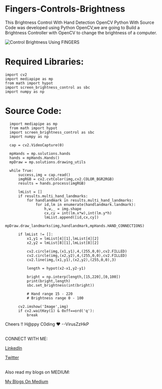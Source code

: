 # Fingers-Controls-Brightness
This Brightness Control With Hand Detection OpenCV Python With Source Code was developed using Python OpenCV,we are going to Build a Brightness Controller with OpenCV to change the brightness of a computer.


![Control Brightness Using FINGERS](https://user-images.githubusercontent.com/76624193/146683296-a85c47d9-5b3d-44c9-b7bb-2d2b92101335.gif)

# Required Libraries:<br>

    import cv2
    import mediapipe as mp
    from math import hypot
    import screen_brightness_control as sbc
    import numpy as np
   
# Source Code:<br>

      import mediapipe as mp
      from math import hypot
      import screen_brightness_control as sbc
      import numpy as np

      cap = cv2.VideoCapture(0)

      mpHands = mp.solutions.hands
      hands = mpHands.Hands()
      mpDraw = mp.solutions.drawing_utils

      while True:
          success,img = cap.read()
          imgRGB = cv2.cvtColor(img,cv2.COLOR_BGR2RGB)
          results = hands.process(imgRGB)

          lmList = []
          if results.multi_hand_landmarks:
              for handlandmark in results.multi_hand_landmarks:
                  for id,lm in enumerate(handlandmark.landmark):
                      h,w,_ = img.shape
                      cx,cy = int(lm.x*w),int(lm.y*h)
                      lmList.append([id,cx,cy])
                  mpDraw.draw_landmarks(img,handlandmark,mpHands.HAND_CONNECTIONS)

          if lmList != []:
              x1,y1 = lmList[4][1],lmList[4][2]
              x2,y2 = lmList[8][1],lmList[8][2]

              cv2.circle(img,(x1,y1),4,(255,0,0),cv2.FILLED)
              cv2.circle(img,(x2,y2),4,(255,0,0),cv2.FILLED)
              cv2.line(img,(x1,y1),(x2,y2),(255,0,0),3)

              length = hypot(x2-x1,y2-y1)

              bright = np.interp(length,[15,220],[0,100])
              print(bright,length)
              sbc.set_brightness(int(bright))

              # Hand range 15 - 220
              # Brightness range 0 - 100

          cv2.imshow('Image',img)
          if cv2.waitKey(1) & 0xff==ord('q'):
              break
              
              
      
Cheers !!
H@ppy C0ding ♥
--VirusZzHkP

<br>
CONNECT WITH ME:<br>

   [LinkedIn](https://www.linkedin.com/in/viruszzwarning/) <br>
   
   [Twitter](https://twitter.com/hrisikesh_pal)
    
<br>
Also read my blogs on MEDIUM:

[My Blogs On Medium](https://viruszzwarning.medium.com/)
